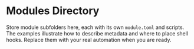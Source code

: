 # Modules Directory

Store module subfolders here, each with its own `module.toml` and scripts. The examples illustrate how to describe metadata and where to place shell hooks. Replace them with your real automation when you are ready.
